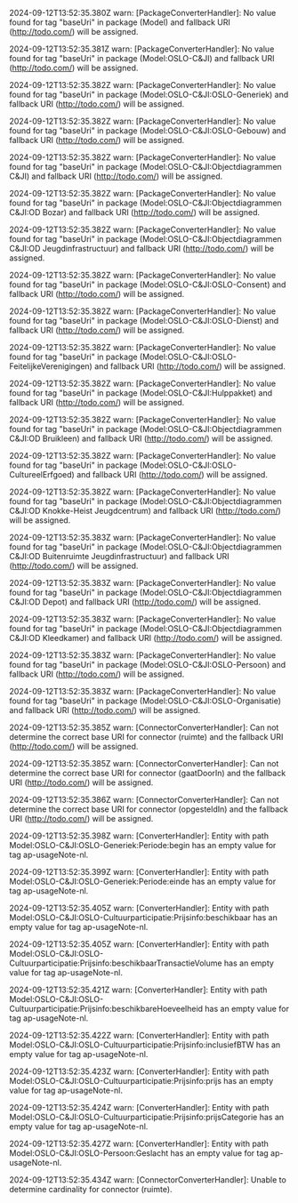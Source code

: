 2024-09-12T13:52:35.380Z warn: [PackageConverterHandler]: No value found for tag "baseUri" in package (Model) and fallback URI (http://todo.com/) will be assigned.

2024-09-12T13:52:35.381Z warn: [PackageConverterHandler]: No value found for tag "baseUri" in package (Model:OSLO-C&JI) and fallback URI (http://todo.com/) will be assigned.

2024-09-12T13:52:35.382Z warn: [PackageConverterHandler]: No value found for tag "baseUri" in package (Model:OSLO-C&JI:OSLO-Generiek) and fallback URI (http://todo.com/) will be assigned.

2024-09-12T13:52:35.382Z warn: [PackageConverterHandler]: No value found for tag "baseUri" in package (Model:OSLO-C&JI:OSLO-Gebouw) and fallback URI (http://todo.com/) will be assigned.

2024-09-12T13:52:35.382Z warn: [PackageConverterHandler]: No value found for tag "baseUri" in package (Model:OSLO-C&JI:Objectdiagrammen C&JI) and fallback URI (http://todo.com/) will be assigned.

2024-09-12T13:52:35.382Z warn: [PackageConverterHandler]: No value found for tag "baseUri" in package (Model:OSLO-C&JI:Objectdiagrammen C&JI:OD Bozar) and fallback URI (http://todo.com/) will be assigned.

2024-09-12T13:52:35.382Z warn: [PackageConverterHandler]: No value found for tag "baseUri" in package (Model:OSLO-C&JI:Objectdiagrammen C&JI:OD Jeugdinfrastructuur) and fallback URI (http://todo.com/) will be assigned.

2024-09-12T13:52:35.382Z warn: [PackageConverterHandler]: No value found for tag "baseUri" in package (Model:OSLO-C&JI:OSLO-Consent) and fallback URI (http://todo.com/) will be assigned.

2024-09-12T13:52:35.382Z warn: [PackageConverterHandler]: No value found for tag "baseUri" in package (Model:OSLO-C&JI:OSLO-Dienst) and fallback URI (http://todo.com/) will be assigned.

2024-09-12T13:52:35.382Z warn: [PackageConverterHandler]: No value found for tag "baseUri" in package (Model:OSLO-C&JI:OSLO-FeitelijkeVerenigingen) and fallback URI (http://todo.com/) will be assigned.

2024-09-12T13:52:35.382Z warn: [PackageConverterHandler]: No value found for tag "baseUri" in package (Model:OSLO-C&JI:Hulppakket) and fallback URI (http://todo.com/) will be assigned.

2024-09-12T13:52:35.382Z warn: [PackageConverterHandler]: No value found for tag "baseUri" in package (Model:OSLO-C&JI:Objectdiagrammen C&JI:OD Bruikleen) and fallback URI (http://todo.com/) will be assigned.

2024-09-12T13:52:35.382Z warn: [PackageConverterHandler]: No value found for tag "baseUri" in package (Model:OSLO-C&JI:OSLO-CultureelErfgoed) and fallback URI (http://todo.com/) will be assigned.

2024-09-12T13:52:35.382Z warn: [PackageConverterHandler]: No value found for tag "baseUri" in package (Model:OSLO-C&JI:Objectdiagrammen C&JI:OD Knokke-Heist Jeugdcentrum) and fallback URI (http://todo.com/) will be assigned.

2024-09-12T13:52:35.383Z warn: [PackageConverterHandler]: No value found for tag "baseUri" in package (Model:OSLO-C&JI:Objectdiagrammen C&JI:OD Buitenruimte Jeugdinfrastructuur) and fallback URI (http://todo.com/) will be assigned.

2024-09-12T13:52:35.383Z warn: [PackageConverterHandler]: No value found for tag "baseUri" in package (Model:OSLO-C&JI:Objectdiagrammen C&JI:OD Depot) and fallback URI (http://todo.com/) will be assigned.

2024-09-12T13:52:35.383Z warn: [PackageConverterHandler]: No value found for tag "baseUri" in package (Model:OSLO-C&JI:Objectdiagrammen C&JI:OD Kleedkamer) and fallback URI (http://todo.com/) will be assigned.

2024-09-12T13:52:35.383Z warn: [PackageConverterHandler]: No value found for tag "baseUri" in package (Model:OSLO-C&JI:OSLO-Persoon) and fallback URI (http://todo.com/) will be assigned.

2024-09-12T13:52:35.383Z warn: [PackageConverterHandler]: No value found for tag "baseUri" in package (Model:OSLO-C&JI:OSLO-Organisatie) and fallback URI (http://todo.com/) will be assigned.

2024-09-12T13:52:35.385Z warn: [ConnectorConverterHandler]: Can not determine the correct base URI for connector (ruimte) and the fallback URI (http://todo.com/) will be assigned.

2024-09-12T13:52:35.385Z warn: [ConnectorConverterHandler]: Can not determine the correct base URI for connector (gaatDoorIn) and the fallback URI (http://todo.com/) will be assigned.

2024-09-12T13:52:35.386Z warn: [ConnectorConverterHandler]: Can not determine the correct base URI for connector (opgesteldIn) and the fallback URI (http://todo.com/) will be assigned.

2024-09-12T13:52:35.398Z warn: [ConverterHandler]: Entity with path Model:OSLO-C&JI:OSLO-Generiek:Periode:begin has an empty value for tag ap-usageNote-nl.

2024-09-12T13:52:35.399Z warn: [ConverterHandler]: Entity with path Model:OSLO-C&JI:OSLO-Generiek:Periode:einde has an empty value for tag ap-usageNote-nl.

2024-09-12T13:52:35.405Z warn: [ConverterHandler]: Entity with path Model:OSLO-C&JI:OSLO-Cultuurparticipatie:Prijsinfo:beschikbaar has an empty value for tag ap-usageNote-nl.

2024-09-12T13:52:35.405Z warn: [ConverterHandler]: Entity with path Model:OSLO-C&JI:OSLO-Cultuurparticipatie:Prijsinfo:beschikbaarTransactieVolume has an empty value for tag ap-usageNote-nl.

2024-09-12T13:52:35.421Z warn: [ConverterHandler]: Entity with path Model:OSLO-C&JI:OSLO-Cultuurparticipatie:Prijsinfo:beschikbareHoeveelheid has an empty value for tag ap-usageNote-nl.

2024-09-12T13:52:35.422Z warn: [ConverterHandler]: Entity with path Model:OSLO-C&JI:OSLO-Cultuurparticipatie:Prijsinfo:inclusiefBTW has an empty value for tag ap-usageNote-nl.

2024-09-12T13:52:35.423Z warn: [ConverterHandler]: Entity with path Model:OSLO-C&JI:OSLO-Cultuurparticipatie:Prijsinfo:prijs has an empty value for tag ap-usageNote-nl.

2024-09-12T13:52:35.424Z warn: [ConverterHandler]: Entity with path Model:OSLO-C&JI:OSLO-Cultuurparticipatie:Prijsinfo:prijsCategorie has an empty value for tag ap-usageNote-nl.

2024-09-12T13:52:35.427Z warn: [ConverterHandler]: Entity with path Model:OSLO-C&JI:OSLO-Persoon:Geslacht has an empty value for tag ap-usageNote-nl.

2024-09-12T13:52:35.434Z warn: [ConnectorConverterHandler]: Unable to determine cardinality for connector (ruimte).

